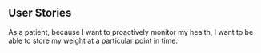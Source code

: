<h2>User Stories</h2>
<p>As a patient, because I want to proactively monitor my health, I want to be able to store my weight at a particular
point in time.</p>